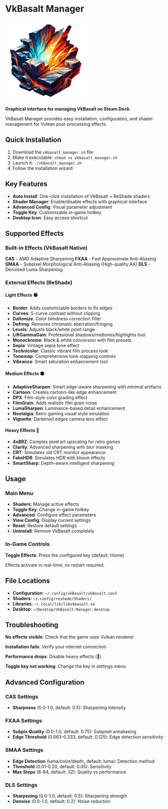 # VkBasalt Manager

<img src="https://github.com/Vaddum/vkbasalt-manager/blob/main/vkbasalt-manager.png" alt="VkBasalt Manager" width="256" height="256">

**Graphical interface for managing VkBasalt on Steam Deck**

VkBasalt Manager provides easy installation, configuration, and shader management for Vulkan post-processing effects.

## Quick Installation

1. Download the `vkbasalt_manager.sh` file
2. Make it executable: `chmod +x vkbasalt_manager.sh`
3. Launch it: `./vkbasalt_manager.sh`
4. Follow the installation wizard

## Key Features

- **Auto Install**: One-click installation of VkBasalt + ReShade shaders
- **Shader Manager**: Enable/disable effects with graphical interface
- **Advanced Config**: Visual parameter adjustment
- **Toggle Key**: Customizable in-game hotkey
- **Desktop Icon**: Easy access shortcut

## Supported Effects

### Built-in Effects (VkBasalt Native)

**CAS** - AMD Adaptive Sharpening
**FXAA** - Fast Approximate Anti-Aliasing
**SMAA** - Subpixel Morphological Anti-Aliasing (High-quality AA)
**DLS** - Denoised Luma Sharpening

### External Effects (ReShade)

#### Light Effects 🟢
- **Border**: Adds customizable borders to fix edges
- **Curves**: S-curve contrast without clipping
- **Daltonize**: Color blindness correction filter
- **Defring**: Removes chromatic aberration/fringing
- **Levels**: Adjusts black/white point range
- **LiftGammaGain**: Professional shadows/midtones/highlights tool
- **Monochrome**: Black & white conversion with film presets
- **Sepia**: Vintage sepia tone effect
- **Technicolor**: Classic vibrant film process look
- **Tonemap**: Comprehensive tone mapping controls
- **Vibrance**: Smart saturation enhancement tool

#### Medium Effects 🟠
- **AdaptiveSharpen**: Smart edge-aware sharpening with minimal artifacts
- **Cartoon**: Creates cartoon-like edge enhancement
- **DPX**: Film-style color grading effect
- **FilmGrain**: Adds realistic film grain noise
- **LumaSharpen**: Luminance-based detail enhancement
- **Nostalgia**: Retro gaming visual style emulation
- **Vignette**: Darkened edges camera lens effect

#### Heavy Effects 🔴
- **4xBRZ**: Complex pixel art upscaling for retro games
- **Clarity**: Advanced sharpening with blur masking
- **CRT**: Simulates old CRT monitor appearance
- **FakeHDR**: Simulates HDR with bloom effects
- **SmartSharp**: Depth-aware intelligent sharpening

## Usage

### Main Menu

- **Shaders**: Manage active effects
- **Toggle Key**: Change in-game hotkey
- **Advanced**: Configure effect parameters
- **View Config**: Display current settings
- **Reset**: Restore default settings
- **Uninstall**: Remove VkBasalt completely

### In-Game Controls

**Toggle Effects**: Press the configured key (default: Home)

Effects activate in real-time, no restart required.

## File Locations

- **Configuration**: `~/.config/vkBasalt/vkBasalt.conf`
- **Shaders**: `~/.config/reshade/Shaders/`
- **Libraries**: `~/.local/lib/libvkbasalt.so`
- **Desktop**: `~/Desktop/VkBasalt-Manager.desktop`

## Troubleshooting

**No effects visible**: Check that the game uses Vulkan renderer

**Installation fails**: Verify your internet connection

**Performance drops**: Disable heavy effects (🔴)

**Toggle key not working**: Change the key in settings menu

## Advanced Configuration

### CAS Settings
- **Sharpness** (0.0-1.0, default: 0.5): Sharpening intensity

### FXAA Settings
- **Subpix Quality** (0.0-1.0, default: 0.75): Subpixel antialiasing
- **Edge Threshold** (0.063-0.333, default: 0.125): Edge detection sensitivity

### SMAA Settings
- **Edge Detection** (luma/color/depth, default: luma): Detection method
- **Threshold** (0.01-0.20, default: 0.05): Sensitivity
- **Max Steps** (8-64, default: 32): Quality vs performance

### DLS Settings
- **Sharpening** (0.0-1.0, default: 0.5): Sharpening strength
- **Denoise** (0.0-1.0, default: 0.2): Noise reduction
